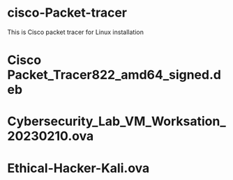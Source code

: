 # cisco-Packet-tracer
This is Cisco packet tracer for Linux installation
# Cisco Packet_Tracer822_amd64_signed.deb
# Cybersecurity_Lab_VM_Worksation_20230210.ova
# Ethical-Hacker-Kali.ova

